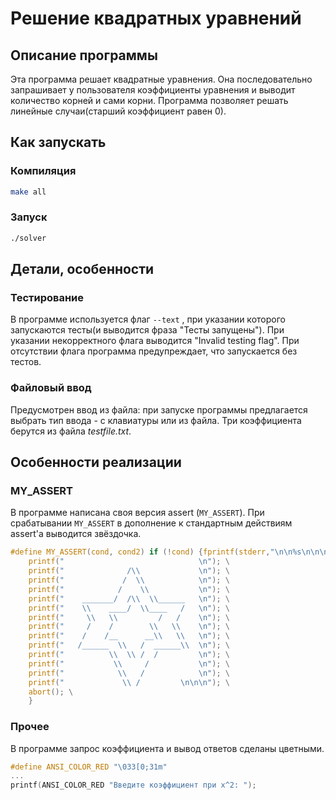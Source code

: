 # Решение квадратных уравнений

## Описание программы
Эта программа решает квадратные уравнения. Она последовательно
запрашивает у пользователя коэффициенты уравнения и выводит
количество корней и сами корни. Программа позволяет решать
линейные случаи(старший коэффициент равен 0).

## Как запускать

### Компиляция

```bash
make all
```
### Запуск

```bash
./solver
```


## Детали, особенности

### Тестирование

В программе используется флаг `--text` , при указании
которого запускаются тесты(и выводится фраза "Тесты запущены").
При указании некорректного флага выводится
"Invalid testing flag". При отсутствии флага программа
предупреждает, что запускается без тестов.

### Файловый ввод
Предусмотрен ввод из файла: при запуске программы предлагается
выбрать тип ввода - с клавиатуры или из файла. Три коэффициента
берутся из файла *testfile.txt*.

## Особенности реализации

### MY_ASSERT
В программе написана своя версия assert (`MY_ASSERT`). При срабатывании
`MY_ASSERT` в дополнение к стандартным действиям assert'a выводится
звёздочка.

```C
#define MY_ASSERT(cond, cond2) if (!cond) {fprintf(stderr,"\n\n%s\n\n\n------------------------\n\n\nError in file %s in line %d\n\n\n------------------------\n\n", cond2, __FILE__, __LINE__); \
	printf("                              \n"); \
	printf("              /\\             \n"); \
	printf("             /  \\            \n"); \
	printf("            /    \\           \n"); \
	printf("    _______/  /\\  \\______   \n"); \
	printf("    \\    ____/  \\____   /   \n"); \
	printf("     \\   \\         /   /    \n"); \
	printf("     /    /        \\   \\    \n"); \
	printf("    /    /__      __\\   \\   \n"); \
	printf("   /______  \\   /  ______\\  \n"); \
	printf("          \\  \\ /  /         \n"); \
	printf("           \\     /           \n"); \
	printf("            \\   /            \n"); \
	printf("             \\ /         \n\n\n"); \
	abort(); \
	}

```

### Прочее
В программе запрос коэффициента и вывод ответов сделаны
цветными.

```C
#define ANSI_COLOR_RED "\033[0;31m"
...
printf(ANSI_COLOR_RED "Введите коэффициент при х^2: ");
```



